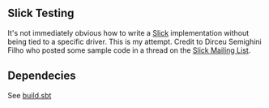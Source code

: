 ## Slick Testing

It's not immediately obvious how to write a [Slick](http://slick.typesafe.com/)
implementation without being tied to a specific driver. This is my attempt.
Credit to Dirceu Semighini Filho who posted some sample
code in a thread on the [Slick Mailing List](https://groups.google.com/forum/#!topic/scalaquery/BpPOj_NSOjc).

## Dependecies

See [build.sbt](build.sbt)
